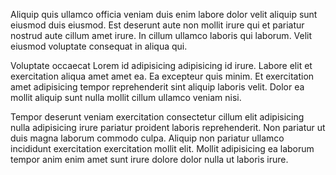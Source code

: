 Aliquip quis ullamco officia veniam duis enim labore dolor velit aliquip sunt eiusmod duis eiusmod. Est deserunt aute non mollit irure qui et pariatur nostrud aute cillum amet irure. In cillum ullamco laboris qui laborum. Velit eiusmod voluptate consequat in aliqua qui.

Voluptate occaecat Lorem id adipisicing adipisicing id irure. Labore elit et exercitation aliqua amet amet ea. Ea excepteur quis minim. Et exercitation amet adipisicing tempor reprehenderit sint aliquip laboris velit. Dolor ea mollit aliquip sunt nulla mollit cillum ullamco veniam nisi.

Tempor deserunt veniam exercitation consectetur cillum elit adipisicing nulla adipisicing irure pariatur proident laboris reprehenderit. Non pariatur ut duis magna laborum commodo culpa. Aliquip non pariatur ullamco incididunt exercitation exercitation mollit elit. Mollit adipisicing ea laborum tempor anim enim amet sunt irure dolore dolor nulla ut laboris irure.